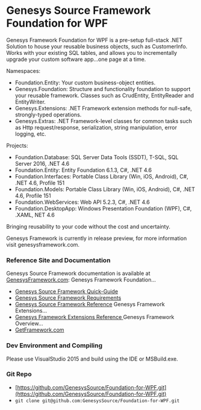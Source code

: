 # Genesys Source Framework Foundation for WPF
Genesys Framework Foundation for WPF is a pre-setup full-stack .NET Solution to house your reusable business objects, such as CustomerInfo. 
Works with your existing SQL tables, and allows you to incrementally upgrade your custom software app...one page at a time.

Namespaces:
* Foundation.Entity: Your custom business-object entities.
* Genesys.Foundation: Structure and functionality foundation to support your reusable framework. Classes such as CrudEntity, EntityReader and EntityWriter.
* Genesys.Extensions: .NET Framework extension methods for null-safe, strongly-typed operations.
* Genesys.Extras: .NET Framework-level classes for common tasks such as Http request/response, serialization, string manipulation, error logging, etc.

Projects:
* Foundation.Database: SQL Server Data Tools (SSDT), T-SQL, SQL Server 2016, .NET 4.6 
* Foundation.Entity: Entity Foundation 6.1.3, C#, .NET 4.6 
* Foundation.Interfaces: Portable Class Library (Win, iOS, Android), C#, .NET 4.6, Profile 151 
* Foundation.Models: Portable Class Library (Win, iOS, Android), C#, .NET 4.6, Profile 151 
* Foundation.WebServices: Web API 5.2.3, C#, .NET 4.6 
* Foundation.DesktopApp:  Windows Presentation Foundation (WPF), C#, .XAML, NET 4.6 

Bringing reusability to your code without the cost and uncertainty.

Genesys Framework is currently in release preview, for more information visit genesysframework.com.

### Reference Site and Documentation
Genesys Source Framework documentation is available at [GenesysFramework.com](http://www.GenesysFramework.com):
Genesys Framework Foundation...
* [Genesys Source Framework Quick-Guide](http://docs.genesysframework.com/library/Genesys-Foundation-Quick-Guide.pdf)
* [Genesys Source Framework Requirements](http://docs.genesysframework.com/library/Genesys-Foundation-Requirements.pdf)
* [Genesys Source Framework Reference](http://docs.genesysframework.com/reference/Genesys-Foundation-Foundation)
Genesys Framework Extensions...
* [Genesys Framework Extensions Reference ](http://docs.genesysframework.com/reference/Genesys-Framework-Extensions-full)
Genesys Framework Overview...
* [GetFramework.com](http://www.getframework.com/)

### Dev Environment and Compiling
Please use VisualStudio 2015 and build using the IDE or MSBuild.exe.

### Git Repo
- [https://github.com/GenesysSource/Foundation-for-WPF.git](https://github.com/GenesysSource/Foundation-for-WPF.git)
- `git clone git@github.com:GenesysSource/Foundation-for-WPF.git`
